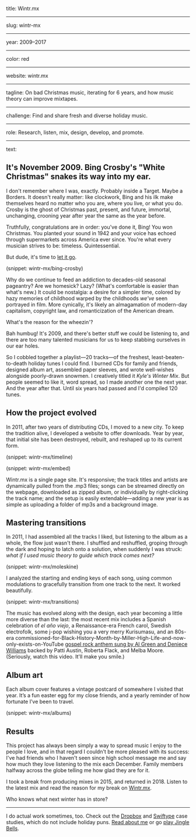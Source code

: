 title: Wintr.mx

----

slug: wintr-mx

----

year: 2009–2017

----

color: red

----

website: wintr.mx

----

tagline: On bad Christmas music, iterating for 6 years, and how music theory can improve mixtapes.

----

challenge: Find and share fresh and diverse holiday music.

----

role: Research, listen, mix, design, develop, and promote.

----

text:

## It's November 2009. Bing&nbsp;Crosby's "White Christmas" snakes its way into my&nbsp;ear.

I don't remember where I was, exactly. Probably inside a Target. Maybe a Borders. It doesn't really matter: like clockwork, Bing and his ilk make themselves heard no matter who you are, where you live, or what you do. Crosby is the ghost of Christmas past, present, and future, immortal, unchanging, crooning year after year the same as the year before.

Truthfully, congratulations are in order: you've done it, Bing! You won Christmas. You planted your sound in 1942 and your voice has echoed through supermarkets across America ever since. You're what every musician strives to be: timeless. Quintessential.

But dude, it's time to [let it go](https://www.youtube.com/watch?v=moSFlvxnbgk).

(snippet: wintr-mx/bing-crosby)

Why do we continue to feed an addiction to decades-old seasonal pageantry? Are we homesick? Lazy? (What's comfortable is easier than what's new.) It could be nostalgia: a desire for a simpler time, colored by hazy memories of childhood warped by the childhoods *we've* seen portrayed in film. More cynically, it's likely an almagamation of modern-day capitalism, copyright law, and romanticization of the American dream.

What's the reason for the wheezin'?

Bah humbug! It's 2009, and there's better stuff we could be listening to, and there are too many talented musicians for us to keep stabbing ourselves in our ear holes.

So I cobbled together a playlist—20 tracks—of the freshest, least-beaten-to-death holiday tunes I could find. I burned <span class="uppercase">CD</span>s for family and friends, designed album art, assembled paper sleeves, and wrote well-wishes alongside poorly-drawn snowmen. I creatively titled it *Kyle's Winter Mix*. But people seemed to like it, word spread, so I made another one the next year. And the year after that. Until six years had passed and I'd compiled 120 tunes. 

## How the project&nbsp;evolved

In 2011, after two years of distributing <span class="uppercase">CD</span>s, I moved to a new city. To keep the tradition alive, I developed a website to offer downloads. Year by year, that initial site has been destroyed, rebuilt, and reshaped up to its current form.

(snippet: wintr-mx/timeline)

(snippet: wintr-mx/embed)

Wintr.mx is a single page site. It's responsive; the track titles and artists are dynamically pulled from the .mp3 files; songs can be streamed directly on the webpage, downloaded as zipped album, or individually by right-clicking the track name; and the setup is easily extendable—adding a new year is as simple as uploading a folder of mp3s and a background image.

## Mastering transitions

In 2011, I had assembled all the tracks I liked, but listening to the album as a whole, the flow just wasn't there. I shuffled and reshuffled, groping through the dark and hoping to latch onto a solution, when suddenly I was struck: *what if I used music theory to guide which track comes next?*

(snippet: wintr-mx/moleskine)

I analyzed the starting and ending keys of each song, using common modulations to gracefully transition from one track to the next. It worked beautifully.

(snippet: wintr-mx/transitions)

The music has evolved along with the design, each year becoming a little more diverse than the last: the most recent mix includes a Spanish celebration of <em title="the old year">el año viejo</em>, a Renaissance-era French carol, Swedish electrofolk, some j-pop wishing you a very merry Kurisumasu, and an 80s-era commissioned-for-Black-History-Month-by-Miller-High-Life-and-now-only-exists-on-YouTube [gospel rock anthem sung by Al Green and Deniece Williams](https://www.youtube.com/watch?v=cwWhu8tw4nU) backed by Patti Austin, Roberta Flack, and Melba Moore. (Seriously, watch this video. It'll make you smile.)

## Album art

Each album cover features a vintage postcard of somewhere I visited that year. It’s a fun easter egg for my close friends, and a yearly reminder of how fortunate I’ve been to travel.

(snippet: wintr-mx/albums)

## Results

This project has always been simply a way to spread music I enjoy to the people I love, and in that regard I couldn't be more pleased with its success: I've had friends who I haven't seen since high school message me and say how much they love listening to the mix each December. Family members halfway across the globe telling me how glad they are for it.

I took a break from producing mixes in 2015, and returned in 2018. Listen to the latest mix and read the reason for my break on [Wintr.mx](http://wintr.mx).

Who knows what next winter has in store?

---

I do actual work sometimes, too. Check out the [Dropbox](/work/dropbox) and [Swiftype](/work/swiftype) case studies, which do not include holiday puns. [Read about me](/about) or go [play Jingle Bells](/).
